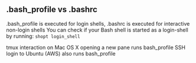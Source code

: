 ## .bash_profile vs .bashrc
.bash_profile is executed for login shells, .bashrc is executed for interactive non-login shells
You can check if your Bash shell is started as a login-shell by running: `shopt login_shell`

tmux interaction
on Mac OS X opening a new pane runs bash_profile
SSH login to Ubuntu (AWS) also runs bash_profile
